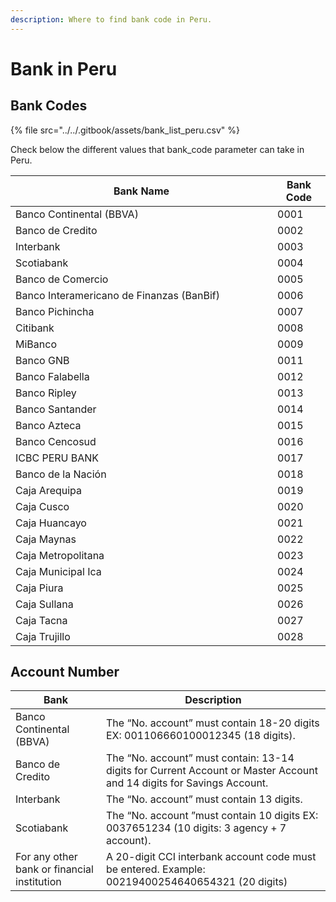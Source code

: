 ```yaml
---
description: Where to find bank code in Peru.
---
```


# Bank in Peru

## Bank Codes

{% file src="../../.gitbook/assets/bank_list_peru.csv" %}

Check below the different values that bank\_code parameter can take in Peru.

<table><thead><tr><th width="403">Bank Name</th><th>Bank Code</th></tr></thead><tbody><tr><td>Banco Continental (BBVA)</td><td>0001</td></tr><tr><td>Banco de Credito</td><td>0002</td></tr><tr><td>Interbank</td><td>0003</td></tr><tr><td>Scotiabank</td><td>0004</td></tr><tr><td>Banco de Comercio</td><td>0005</td></tr><tr><td>Banco Interamericano de Finanzas (BanBif)</td><td>0006</td></tr><tr><td>Banco Pichincha</td><td>0007</td></tr><tr><td>Citibank</td><td>0008</td></tr><tr><td>MiBanco</td><td>0009</td></tr><tr><td>Banco GNB</td><td>0011</td></tr><tr><td>Banco Falabella</td><td>0012</td></tr><tr><td>Banco Ripley</td><td>0013</td></tr><tr><td>Banco Santander</td><td>0014</td></tr><tr><td>Banco Azteca</td><td>0015</td></tr><tr><td>Banco Cencosud</td><td>0016</td></tr><tr><td>ICBC PERU BANK</td><td>0017</td></tr><tr><td>Banco de la Nación</td><td>0018</td></tr><tr><td>Caja Arequipa</td><td>0019</td></tr><tr><td>Caja Cusco</td><td>0020</td></tr><tr><td>Caja Huancayo</td><td>0021</td></tr><tr><td>Caja Maynas</td><td>0022</td></tr><tr><td>Caja Metropolitana</td><td>0023</td></tr><tr><td>Caja Municipal Ica</td><td>0024</td></tr><tr><td>Caja Piura</td><td>0025</td></tr><tr><td>Caja Sullana</td><td>0026</td></tr><tr><td>Caja Tacna</td><td>0027</td></tr><tr><td>Caja Trujillo</td><td>0028</td></tr></tbody></table>

## Account Number

| Bank                                        | Description                                                                                                           |
| ------------------------------------------- | --------------------------------------------------------------------------------------------------------------------- |
| Banco Continental (BBVA)                    | The “No. account” must contain 18-20 digits EX: 001106660100012345 (18 digits).                                       |
| Banco de Credito                            | The “No. account” must contain: 13-14 digits for Current Account or Master Account and 14 digits for Savings Account. |
| Interbank                                   | The “No. account” must contain 13 digits.                                                                             |
| Scotiabank                                  | The “No. account ”must contain 10 digits EX: 0037651234 (10 digits: 3 agency + 7 account).                            |
| For any other bank or financial institution | A 20-digit CCI interbank account code must be entered. Example: 00219400254640654321 (20 digits)                      |
